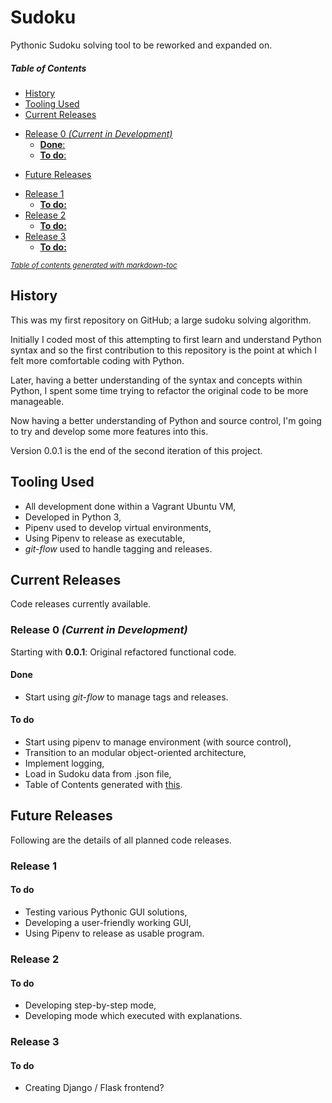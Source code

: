# Sudoku

Pythonic Sudoku solving tool to be reworked and expanded on.

##### Table of Contents
* [History](#history)
* [Tooling Used](#tooling-used)
* [Current Releases](#current-releases)
+ [Release 0 *(Current in Development)*](#release-0---current-in-development--)
    - [**Done**:](#--done---)
    - [**To do**:](#--to-do---)
* [Future Releases](#future-releases)
+ [Release 1](#release-1)
    - [**To do:**](#--to-do---)
+ [Release 2](#release-2)
    - [**To do:**](#--to-do----1)
+ [Release 3](#release-3)
    - [**To do:**](#--to-do----2)

<small><i><a href='http://ecotrust-canada.github.io/markdown-toc/'>Table of contents generated with markdown-toc</a></i></small>


## History

This was my first repository on GitHub; a large sudoku solving algorithm.

Initially I coded most of this attempting to first learn and understand Python syntax and so the first contribution to this
repository is the point at which I felt more comfortable coding with Python.

Later, having a better understanding of the syntax and concepts within Python, I spent some time trying to refactor the original code to be more manageable.

Now having a better understanding of Python and source control, I'm going to try and develop some more features into this.

Version 0.0.1 is the end of the second iteration of this project.

## Tooling Used

* All development done within a Vagrant Ubuntu VM,
* Developed in Python 3,
* Pipenv used to develop virtual environments,
* Using Pipenv to release as executable,
* *git-flow* used to handle tagging and releases.

## Current Releases

Code releases currently available.

### Release 0 *(Current in Development)*

Starting with **0.0.1**: Original refactored functional code.

#### **Done**
* Start using *git-flow* to manage tags and releases.

#### **To do**
* Start using pipenv to manage environment (with source control),
* Transition to an modular object-oriented architecture,
* Implement logging,
* Load in Sudoku data from .json file,
* Table of Contents generated with [this](https://ecotrust-canada.github.io/markdown-toc/).

## Future Releases

Following are the details of all planned code releases.

### Release 1

#### **To do**

* Testing various Pythonic GUI solutions,
* Developing a user-friendly working GUI,
* Using Pipenv to release as usable program.

### Release 2

#### **To do**

* Developing step-by-step mode,
* Developing mode which executed with explanations.

### Release 3

#### **To do**

* Creating Django / Flask frontend?